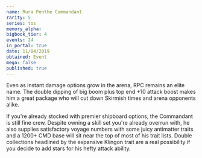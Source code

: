 ```yaml
---
name: Rura Penthe Commandant
rarity: 5
series: tos
memory_alpha:
bigbook_tier: 4
events: 24
in_portal: true
date: 11/04/2019
obtained: Event
mega: false
published: true
---
```


Even as instant damage options grow in the arena, RPC remains an elite name. The double dipping of big boom plus top end +10 attack boost makes him a great package who will cut down Skirmish times and arena opponents alike. 

If you're already stocked with premier shipboard options, the Commandant is still fine crew. Despite owning a skill set you're already overrun with, he also supplies satisfactory voyage numbers with some juicy antimatter traits and a 1200+ CMD base will sit near the top of most of his trait lists. Double collections headlined by the expansive Klingon trait are a real possibility if you decide to add stars for his hefty attack ability.
